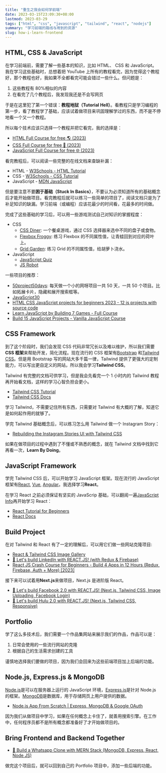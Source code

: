```yaml
---
title: "重生之我会如何学前端"
date: 2023-03-15T23:09:30+08:00
lastmod: 2023-03-29
tags: ["html", "css", "javascript", "tailwind", "react", "nodejs"]
summary: "学习前端的路线与用到的资源"
slug: how-i-learn-frontend
---
```


## HTML, CSS & JavaScript

在学习前端前，需要了解一些基本的知识，比如 HTML、 CSS 和 JavaScript。我在学习这些基础时，总想着把 YouTube 上所有的教程看完，因为觉得这个教程好，那个教程也好，我如果不全都看完可能会错过一些什么。但问题是：

1. 这些教程有 80%相似的内容
2. 在看完了几个教程后，我发现我还是不会写网页

于是在这里犯了第一个错误：**教程地狱（Tutorial Hell）**。看教程只是学习编程的第一步，看了教程学了基础，应该试着做项目来巩固理解学过的东西，而不是不停地看一个又一个教程。

所以每个技术应该只选择一个教程并把它看完，我的选择是：

- [HTML Full Course for free 🌎 (2023)](https://youtu.be/HD13eq_Pmp8)
- [CSS Full Course for free 🎨 (2023)](https://youtu.be/8dWL3wF_OMw)
- [JavaScript Full Course for free 🌐 (2023)](https://youtu.be/8dWL3wF_OMw)

看完教程后，可以阅读一些完整的在线文档来查缺补漏：

- HTML - [W3Schools - HTML Tutorial](https://www.w3schools.com/html/default.asp)
- CSS - [W3Schools - CSS Tutorial](https://www.w3schools.com/css/default.asp)
- JavaScript - [MDN JavaScript](https://developer.mozilla.org/en-US/docs/Web/JavaScript/Reference)

但是要注意不要**困于基础（Stuck In Basics）**，不要认为必须知道所有的基础概念后才能开始做项目。看完教程后就可以练习一些简单的项目了，阅读文档只是为了补足知识的缺漏。学习前端（或编程）应该花最少的时间看，花最多的时间做。

完成了这些基础的学习后，可以用一些游戏测试自己对知识的掌握程度：

- CSS
  - [CSS Diner](https://flukeout.github.io/): 一个餐桌游戏，通过 CSS 选择器来选中不同的盘子或食物。
  - [Flexbox Froggy](https://flexboxfroggy.com/): 练习 Flexbox 的不同属性值，让青蛙回到对应的荷叶上。
  - [Grid Garden](https://cssgridgarden.com/): 练习 Grid 的不同属性值，给胡萝卜浇水。
- JavaScript
  - [JavaScript Quiz](http://javascriptquiz.com/)
  - [JS Robot](https://lab.reaal.me/jsrobot/#level=1&language=en)

一些项目的推荐：

- [50project50days](https://github.com/bradtraversy/50projects50days): 每天做一个小的网呀项目一共 50 天，一共 50 个项目。比如拓展卡片，隐藏和展开搜索框等。
- [JavaScript30](https://javascript30.com/)
- [HTML CSS JavaScript projects for beginners 2023 - 12 js projects with source code](https://youtu.be/-7JSF_aATJg)
- [Learn JavaScript by Building 7 Games - Full Course](https://youtu.be/ec8vSKJuZTk)
- [Build 15 JavaScript Projects - Vanilla JavaScript Course](https://youtu.be/3PHXvlpOkf4)

## CSS Framework

到了这个阶段时，我们会发现 CSS 代码非常冗长以及难以维护，所以我们需要**CSS 框架**来帮助开发，简化流程。现在流行的 CSS 框架有[Bootstrap](https://getbootstrap.com/) 和[Tailwind CSS](https://tailwindcss.com/)。但是用 Bootstrap 写的网站大多千篇一律，Tailwind 提供了更强大的定制能力，可以写出更自定义的网站，所以我会学习**Tailwind CSS**。

Tailwind 有完整的文档可供学习，但是我会先看完一个 1 小时内的 Tailwind 教程再开始看文档，这样的学习心智负担会更小。

- [Tailwind CSS Tutorial](https://www.youtube.com/watch?v=bxmDnn7lrnk&list=PL4cUxeGkcC9gpXORlEHjc5bgnIi5HEGhw)
- [Tailwind CSS Docs](https://tailwindcss.com/docs/installation)

学习 Tailwind，不需要记住所有东西，只需要对 Tailwind 有大概的了解，知道它是如何起作用的就够了。

学完 Tailwind 基础概念后，可以练习怎么用 Tailwind 做一个 Instagram Story：

- [Rebuilding the Instagram Stories UI with Tailwind CSS](https://youtu.be/v74SZBVMPa0)

如果在做项目的过程中遇到了不懂或不熟悉的概念，就在 Tailwind 文档中找到它再看一次，**Learn By Doing**。

## JavaScript Framework

学完 Tailwind CSS 后，可以开始学习 JavaScript 框架。现在流行的 JavaScript 框架有[React](https://reactjs.org/), [Vue](https://vuejs.org/), [Angular](https://angular.io/)。我选择学习**React**。

在学习 React 之前必须保证有坚实的 JavaScrip 基础，可以翻阅一遍[JavaScript Info](https://javascript.info/)再开始学习 React：

- [React Tutorial for Beginners](https://youtu.be/SqcY0GlETPk)
- [React Docs](https://reactjs.org/docs/getting-started.html)

## Build Project

在对 Tailwind 和 React 有了一定的理解后，可以用它们做一些网站克隆项目:

- [React & Tailwind CSS Image Gallery](https://youtu.be/FiGmAI5e91M)
- [🔴 Let's build LinkedIn with REACT.JS! (with Redux & Firebase)](https://www.youtube.com/live/QaYts9sPmcY?feature=share)
- [React JS Crash Course for Beginners - Build 4 Apps in 12 Hours (Redux, Firebase, Auth + More) [2023]](https://youtu.be/tbvguOj8C-o)

接下来可以试着用**Next.js**来做项目，Next.js 是进阶版 React。

- [🔴 Let's build Facebook 2.0 with REACT.JS! (Next.js, Tailwind CSS, Image Uploading, Facebook Login)](https://www.youtube.com/live/dBotWYKYYWc?feature=share)
- [🔴 Let's build Hulu 2.0 with REACT.JS! (Next.js, Tailwind CSS, Responsive)](https://www.youtube.com/live/MqDlsjc8GLo?feature=share)

## Portfolio

学了这么多技术后，我们需要一个作品集网站来展示我们的作品，作品可以是：

1. 日常会使用的一些流行网站的克隆
2. 根据自己的生活需求创建的工具

谨慎地选择我们要做的项目，因为我们会回来为这些前端项目加上后端的功能。

## Node.js, Express.js & MongoDB

[Node.js](https://nodejs.org/en/)是可以在服务器上运行的 JavaScript 环境，[Express.js](https://expressjs.com/)是针对 Node.js 的框架。[MongoDB](https://www.mongodb.com/)是数据库，用于存储网页上用户提供的数据。

- [Node.js App From Scratch | Express, MongoDB & Google OAuth](https://youtu.be/SBvmnHTQIPY)

因为我们从做项目中学习，如果在任何概念上卡住了，就善用搜索引擎。在工作中，任何程序员都不是所有概念都准备好了才开始做项目的。

## Bring Frontend and Backend Together

- [🔴 Build a Whatsapp Clone with MERN Stack (MongoDB, Express, React, Node JS)](https://www.youtube.com/live/gzdQDxzW2Tw?feature=share)

做完这个项目后，就可以回到自己的 Portfolio 项目中，添加一些后端的功能。
